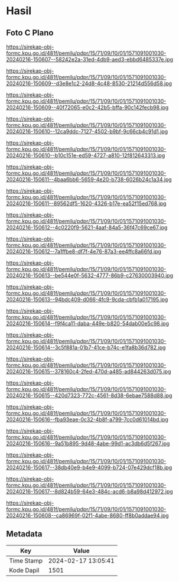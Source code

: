 # Hasil

## Foto C Plano

https://sirekap-obj-formc.kpu.go.id/481f/pemilu/pdpr/15/71/09/10/01/1571091001030-20240216-150607--58242e2a-31ed-4db9-aed3-ebbd6485337e.jpg

https://sirekap-obj-formc.kpu.go.id/481f/pemilu/pdpr/15/71/09/10/01/1571091001030-20240216-150609--d3e8e1c2-24d8-4c48-8530-21214d556d58.jpg

https://sirekap-obj-formc.kpu.go.id/481f/pemilu/pdpr/15/71/09/10/01/1571091001030-20240216-150609--40f72065-e0c2-42b5-bffa-90c142fecb98.jpg

https://sirekap-obj-formc.kpu.go.id/481f/pemilu/pdpr/15/71/09/10/01/1571091001030-20240216-150610--12ca9ddc-7127-4502-b9bf-9c66cb4c91d1.jpg

https://sirekap-obj-formc.kpu.go.id/481f/pemilu/pdpr/15/71/09/10/01/1571091001030-20240216-150610--b10c151e-ed59-4727-a810-12f812643313.jpg

https://sirekap-obj-formc.kpu.go.id/481f/pemilu/pdpr/15/71/09/10/01/1571091001030-20240216-150611--4baa6bb6-5659-4e20-b738-6026b24c1a34.jpg

https://sirekap-obj-formc.kpu.go.id/481f/pemilu/pdpr/15/71/09/10/01/1571091001030-20240216-150611--89562df5-1620-4326-b17e-ea52f15ed768.jpg

https://sirekap-obj-formc.kpu.go.id/481f/pemilu/pdpr/15/71/09/10/01/1571091001030-20240216-150612--4c0220f9-5621-4aaf-84a5-36f47c69ce67.jpg

https://sirekap-obj-formc.kpu.go.id/481f/pemilu/pdpr/15/71/09/10/01/1571091001030-20240216-150612--7a1ffbe8-df7f-4e76-87a3-ee4ffc8a66fd.jpg

https://sirekap-obj-formc.kpu.go.id/481f/pemilu/pdpr/15/71/09/10/01/1571091001030-20240216-150613--be544e0f-5632-4777-86b9-c27630003940.jpg

https://sirekap-obj-formc.kpu.go.id/481f/pemilu/pdpr/15/71/09/10/01/1571091001030-20240216-150613--94bdc409-d066-4fc9-9cda-cbfb1a017195.jpg

https://sirekap-obj-formc.kpu.go.id/481f/pemilu/pdpr/15/71/09/10/01/1571091001030-20240216-150614--f9f4ca11-daba-449e-b820-54dab00e5c98.jpg

https://sirekap-obj-formc.kpu.go.id/481f/pemilu/pdpr/15/71/09/10/01/1571091001030-20240216-150614--3c5f881a-01b7-41ce-b74c-e1fa8b36d782.jpg

https://sirekap-obj-formc.kpu.go.id/481f/pemilu/pdpr/15/71/09/10/01/1571091001030-20240216-150615--378160c4-2fed-470d-a485-ad844263d075.jpg

https://sirekap-obj-formc.kpu.go.id/481f/pemilu/pdpr/15/71/09/10/01/1571091001030-20240216-150615--420d7323-772c-4561-8d38-6ebae7588d88.jpg

https://sirekap-obj-formc.kpu.go.id/481f/pemilu/pdpr/15/71/09/10/01/1571091001030-20240216-150616--fba93eae-0c32-4b8f-a799-7cc0d61014bd.jpg

https://sirekap-obj-formc.kpu.go.id/481f/pemilu/pdpr/15/71/09/10/01/1571091001030-20240216-150616--9a51b895-9d48-4abe-99d1-ac3db6d5f267.jpg

https://sirekap-obj-formc.kpu.go.id/481f/pemilu/pdpr/15/71/09/10/01/1571091001030-20240216-150617--38db40e9-b4e9-4099-b724-07e429dcf18b.jpg

https://sirekap-obj-formc.kpu.go.id/481f/pemilu/pdpr/15/71/09/10/01/1571091001030-20240216-150617--8d824b59-64e3-484c-acd6-b8a98d412972.jpg

https://sirekap-obj-formc.kpu.go.id/481f/pemilu/pdpr/15/71/09/10/01/1571091001030-20240216-150608--ca86969f-02f1-4abe-8680-ff8b0addae94.jpg


## Metadata

| Key        | Value               |
| ---------- | ------------------- |
| Time Stamp | 2024-02-17 13:05:41 |
| Kode Dapil | 1501                |



